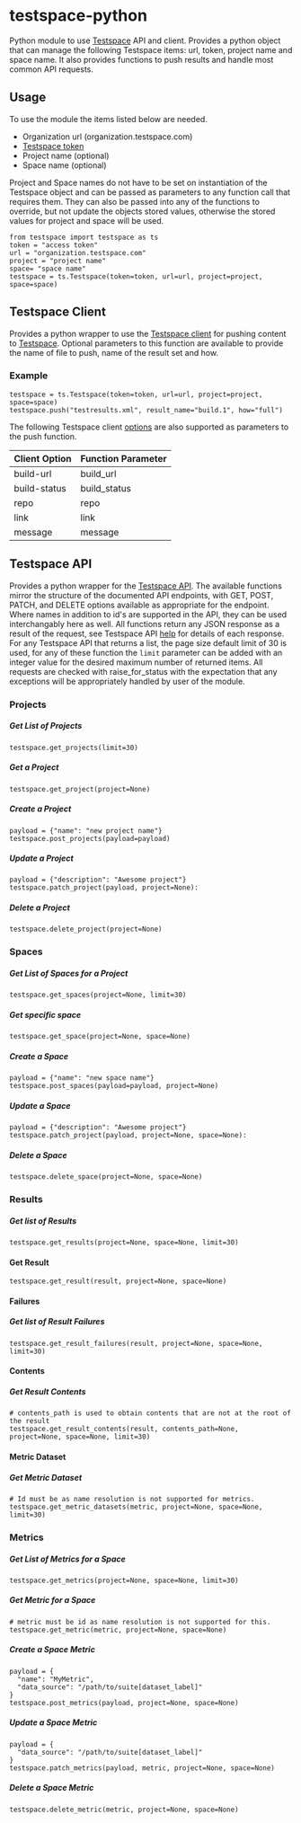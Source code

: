 # testspace-python

Python module to use [Testspace](https://www.testspace.com/) API and client. Provides a python object that can manage the following Testspace items:  url, token, project name and space name. It also provides functions to push results and handle most common API requests.

## Usage
To use the module the items listed below are needed.
* Organization url (organization.testspace.com)
* [Testspace token](https://help.testspace.com/dashboard/admin-user#account)
* Project name (optional)
* Space name (optional)

Project and Space names do not have to be set on instantiation of the Testspace object and can be passed as parameters to any function call that requires them. They can also be passed into any of the functions to override, but not update the objects stored values, otherwise the stored values for project and space will be used.
```
from testspace import testspace as ts
token = "access token"
url = "organization.testspace.com"
project = "project name"
space= "space name"
testspace = ts.Testspace(token=token, url=url, project=project, space=space)
```

## Testspace Client
Provides a python wrapper to use the [Testspace client](https://help.testspace.com/reference/testspace-client) for pushing content to [Testspace](https://www.testspace.com/). Optional parameters to this function are available to provide the name of file to push, name of the result set and how.

### Example
```
testspace = ts.Testspace(token=token, url=url, project=project, space=space)
testspace.push("testresults.xml", result_name="build.1", how="full")
```
The following Testspace client [options](https://help.testspace.com/reference/testspace-client#push) are also supported as parameters to the push function.

|Client Option   | Function Parameter   |
|---|---|
|build-url|build_url|
|build-status|build_status|
|repo|repo|
|link|link|
|message|message|


## Testspace API
Provides a python wrapper for the [Testspace API](https://help.testspace.com/reference/web-api). The available functions mirror the structure of the documented API endpoints, with GET, POST, PATCH, and DELETE options available as appropriate for the endpoint. Where names in addition to id's are supported in the API, they can be used interchangably here as well. All functions return any JSON response as a result of the request, see Testspace API [help](https://help.testspace.com/reference/web-api) for details of each response. For any Testspace API that returns a list, the page size default limit of 30 is used, for any of these function the `limit` parameter can be added with an integer value for the desired maximum number of returned items. All requests are checked with raise_for_status with the expectation that any exceptions will be appropriately handled by user of the module.

### Projects
##### Get List of Projects
```
testspace.get_projects(limit=30)
```
##### Get a Project
 ```
testspace.get_project(project=None)
```
##### Create a Project
 ```
payload = {"name": "new project name"}
testspace.post_projects(payload=payload)
```
##### Update a Project
```
payload = {"description": "Awesome project"}
testspace.patch_project(payload, project=None):
```
##### Delete a Project
```
testspace.delete_project(project=None)
```
### Spaces
##### Get List of Spaces for a Project
```
testspace.get_spaces(project=None, limit=30)
```
##### Get specific space
 ```
testspace.get_space(project=None, space=None)
```
##### Create a Space
 ```
payload = {"name": "new space name"}
testspace.post_spaces(payload=payload, project=None)
```
##### Update a Space
```
payload = {"description": "Awesome project"}
testspace.patch_project(payload, project=None, space=None):
```
##### Delete a Space
```
testspace.delete_space(project=None, space=None)
```
### Results
##### Get list of Results
```
testspace.get_results(project=None, space=None, limit=30)
```
#### Get Result
```
testspace.get_result(result, project=None, space=None)
```
#### Failures
##### Get list of Result Failures
```
testspace.get_result_failures(result, project=None, space=None, limit=30)
```
#### Contents
##### Get Result Contents
```
# contents_path is used to obtain contents that are not at the root of the result
testspace.get_result_contents(result, contents_path=None, project=None, space=None, limit=30)
```
#### Metric Dataset
##### Get Metric Dataset
```
# Id must be as name resolution is not supported for metrics.
testspace.get_metric_datasets(metric, project=None, space=None, limit=30)
```
### Metrics
##### Get List of Metrics for a Space
```
testspace.get_metrics(project=None, space=None, limit=30)
```
##### Get Metric for a Space
```
# metric must be id as name resolution is not supported for this.
testspace.get_metric(metric, project=None, space=None)
```
##### Create a Space Metric
```
payload = {
  "name": "MyMetric",
  "data_source": "/path/to/suite[dataset_label]"
}
testspace.post_metrics(payload, project=None, space=None)
```
##### Update a Space Metric
```
payload = {
  "data_source": "/path/to/suite[dataset_label]"
}
testspace.patch_metrics(payload, metric, project=None, space=None)
```
##### Delete a Space Metric
```
testspace.delete_metric(metric, project=None, space=None)
```
